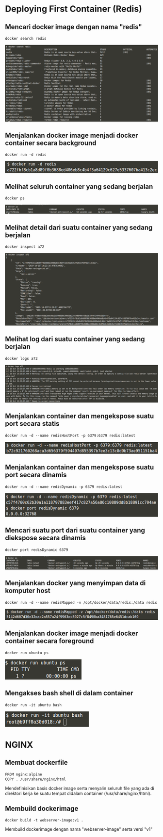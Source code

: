 # Deploying First Container (Redis)

## Mencari docker image dengan nama "redis"
```
docker search redis
```
![DeployingFirstContainer](./img/A01.png)

## Menjalankan docker image menjadi docker container secara background
```
docker run -d redis
```
![DeployingFirstContainer](./img/A02.png)

## Melihat seluruh container yang sedang berjalan
```
docker ps
```
![DeployingFirstContainer](./img/A03.png)

## Melihat detail dari suatu container yang sedang berjalan
```
docker inspect a72
```
![DeployingFirstContainer](./img/A04.png)

## Melihat log dari suatu container yang sedang berjalan
```
docker logs a72
```
![DeployingFirstContainer](./img/A05.png)

## Menjalankan container dan mengekspose suatu port secara statis
```
docker run -d --name redisHostPort -p 6379:6379 redis:latest
```
![DeployingFirstContainer](./img/A06.png)

## Menjalankan container dan mengekspose suatu port secara dinamis
```
docker run -d --name redisDynamic -p 6379 redis:latest
```
![DeployingFirstContainer](./img/A07.png)

## Mencari suatu port dari suatu container yang diekspose secara dinamis
```
docker port redisDynamic 6379
```
![DeployingFirstContainer](./img/A08.png)

## Menjalankan docker yang menyimpan data di komputer host
```
docker run -d --name redisMapped -v /opt/docker/data/redis:/data redis
```
![DeployingFirstContainer](./img/A09.png)

## Menjalankan docker image menjadi docker container secara foreground
```
docker run ubuntu ps
```
![DeployingFirstContainer](./img/A10.png)

## Mengakses bash shell di dalam container
```
docker run -it ubuntu bash
```
![DeployingFirstContainer](./img/A11.png)

# NGINX
## Membuat dockerfile
```
FROM nginx:alpine
COPY . /usr/share/nginx/html
```
Mendefinisikan basis docker image serta menyalin seluruh file yang ada di direktori kerja ke suatu tempat didalam container (/usr/share/nginx/html).

## Membuild dockerimage
```
docker build -t webserver-image:v1 .
```
Membuild dockerimage dengan nama "webserver-image" serta versi "v1"
